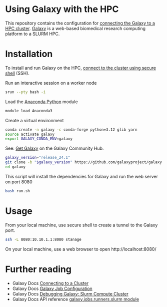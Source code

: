 # Using Galaxy with the HPC

This repository contains the configuration for [connecting the Galaxy to a HPC cluster](https://docs.galaxyproject.org/en/master/admin/cluster.html). [Galaxy](https://galaxyproject.org/) is a web-based biomedical research computing platform to a SLURM HPC.

# Installation

To install and run Galaxy on the HPC, [connect to the cluster using secure shell](https://docs.hpc.shef.ac.uk/en/latest/hpc/connecting.html#gsc.tab=0) (SSH).

Run an interactive session on a worker node

```bash
srun --pty bash -i
```

Load the [Anaconda Python](https://docs.hpc.shef.ac.uk/en/latest/stanage/software/apps/python.html#gsc.tab=0) module

```bash
module load Anaconda3
```

Create a virtual environment

```bash
conda create -n galaxy -c conda-forge python=3.12 glib yarn
source activate galaxy
export GALAXY_CONDA_ENV=galaxy
```

See: [Get Galaxy](https://galaxyproject.org/admin/get-galaxy/) on the Galaxy Community Hub.

```bash
galaxy_version="release_24.1"
git clone -b "$galaxy_version" https://github.com/galaxyproject/galaxy.git
cd galaxy
```

This script will install the dependencies for Galaxy and run the web server on port 8080


```bash
bash run.sh
```

# Usage

From your local machine, use secure shell to create a tunnel to the Galaxy port.

```bash
ssh -L 8080:10.10.1.1:8080 stanage
```

On your local machine, use a web browser to open http://localhost:8080/ 

# Further reading

- Galaxy Docs [Connecting to a Cluster](https://docs.galaxyproject.org/en/master/admin/cluster.html)
- Galaxy Docs [Galaxy Job Configuration](https://docs.galaxyproject.org/en/master/admin/jobs.html)
- Galaxy Docs [Debugging Galaxy: Slurm Compute Cluster](https://docs.galaxyproject.org/en/master/dev/debugging_galaxy_slurm.html)
- Galaxy Docs API reference [galaxy.jobs.runners.slurm module](https://docs.galaxyproject.org/en/master/lib/galaxy.jobs.runners.html#module-galaxy.jobs.runners.slurm)
